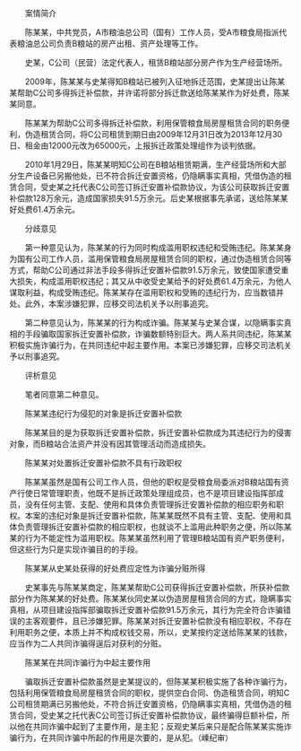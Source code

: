 　　案情简介

　　陈某某，中共党员，A市粮油总公司（国有）工作人员，受A市粮食局指派代表粮油总公司负责B粮站的房产出租、资产处理等工作。

　　史某，C公司（民营）法定代表人，租赁B粮站部分房产作为生产经营场所。

　　2009年，陈某某与史某得知B粮站已被列入征地拆迁范围，史某提出让陈某某帮助C公司多得拆迁补偿款，并许诺将部分拆迁款送给陈某某作为好处费，陈某某同意。

　　陈某某为帮助C公司多得拆迁补偿款，利用保管粮食局房屋租赁合同的职务便利，伪造租赁合同，将C公司租赁到期日由2009年12月31日改为2013年12月30日、租金由12000元改为65000元，上报拆迁政策处理组作为谈判依据。

　　2010年1月29日，陈某某明知C公司在B粮站租赁期满，生产经营场所和大部分生产设备已另搬他处，已不符合拆迁安置资格，仍隐瞒事实真相，凭借伪造的租赁合同，受史某之托代表C公司签订拆迁安置补偿款协议，为该公司获取拆迁安置补偿款128万余元，造成国家损失91.5万余元。后史某根据事先承诺，送给陈某某好处费61.4万余元。

　　分歧意见

　　第一种意见认为，陈某某的行为同时构成滥用职权违纪和受贿违纪。陈某某身为国有公司工作人员，滥用保管粮食局房屋租赁合同的职权，通过伪造租赁合同等方式，帮助C公司通过非法手段多得拆迁安置补偿款91.5万余元，致使国家遭受重大损失，构成滥用职权违纪；其又从中收受史某给予的好处费61.4万余元，为他人谋取利益，构成受贿违纪。陈某某存在滥用职权和受贿的违纪行为，应当数错并处。此外，本案涉嫌犯罪，应移交司法机关予以刑事追究。

　　第二种意见认为，陈某某的行为构成诈骗。陈某某与史某合谋，以隐瞒事实真相的手段骗取国家拆迁安置补偿款，诈骗数额特别巨大。两人系共同违纪，陈某某积极实施诈骗行为，在共同违纪中起主要作用。本案已涉嫌犯罪，应移交司法机关予以刑事追究。

　　评析意见

　　笔者同意第二种意见。

　　陈某某违纪行为侵犯的对象是拆迁安置补偿款

　　陈某某目的是为获取拆迁安置补偿款，拆迁安置补偿款成为其违纪行为的侵害对象，而B粮站合法资产并没有因其管理活动而造成损失。

　　陈某某对处置拆迁安置补偿款不具有行政职权

　　陈某某虽然是国有公司工作人员，但他的职权是受粮食局委派对B粮站国有资产行使日常管理职责，他既不是拆迁政策处理组成员，也不是项目建设指挥部成员，没有任何主管、支配、使用和具体负责管理拆迁安置补偿款的相应职务和职权。本案的违纪对象是拆迁安置补偿款，陈某某既然不具有主管、支配、使用和具体负责管理拆迁安置补偿款的相应职权，也就谈不上滥用此种职务之便，所以陈某某的行为不能定性为滥用职权。陈某某虽然利用了管理B粮站国有资产职务便利，但这些行为只是实现诈骗目的的手段。

　　陈某某从史某处获得的好处费应定性为诈骗分赃所得

　　史某事先与陈某某商定，陈某某帮助C公司获得拆迁安置补偿款，所获补偿款部分作为陈某某的好处费。陈某某伙同史某以伪造房屋租赁合同的方式，隐瞒事实真相，从项目建设指挥部骗取拆迁安置补偿款91.5万余元，其行为完全符合诈骗错误的主客观要件，且已涉嫌犯罪。陈某某对拆迁安置补偿款没有相应职权，不存在利用职务之便，本质上并不构成权钱交易，所以，史某按约定送给陈某某的钱款，应当作为二人共同诈骗得逞后对获利的分赃。

　　陈某某在共同诈骗行为中起主要作用

　　骗取拆迁安置补偿款虽然是史某提议的，但陈某某积极实施了各种诈骗行为，包括利用保管粮食局房屋租赁合同的职权，提供空白合同、伪造租赁合同，明知C公司租赁期满已另搬他处，不符合拆迁安置资格，仍隐瞒事实真相，凭借伪造的租赁合同，受史某之托代表C公司签订拆迁安置补偿款协议，最终骗得巨额补偿，所以他在共同诈骗中起到了主要作用，是主犯；反观史某后来只是配合陈某某实施诈骗行为，在共同诈骗中所起的作用是次要的，是从犯。（嵊纪审）